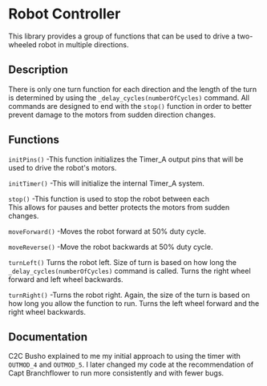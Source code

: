 # Robot Controller
This library provides a group of functions that can be used to 
drive a two-wheeled robot in multiple directions.


## Description


There is only one turn function for each direction and the length of the 
turn is determined by using the `_delay_cycles(numberOfCycles)` command. 
All commands are designed to end with the `stop()` function in order to
better prevent damage to the motors from sudden direction changes.



## Functions


`initPins()` -This function initializes the Timer_A output pins that will 
be used to drive the robot's motors.

`initTimer()` -This will initialize the internal Timer_A system.

`stop()` -This function is used to stop the robot between each   
This allows for pauses and better protects the motors from sudden changes.

`moveForward()` -Moves the robot forward at 50% duty cycle.

`moveReverse()` -Move the robot backwards at 50% duty cycle.

`turnLeft()` Turns the robot left.  Size of turn is based on how long 
the `_delay_cycles(numberOfCycles)` command is called.
Turns the right wheel forward and left wheel backwards.

`turnRight()` -Turns the robot right.  Again, the size of the turn is 
based on how long you allow the function to run.
Turns the left wheel forward and the right wheel backwards.


## Documentation

C2C Busho explained to me my initial approach to using the timer with `OUTMOD_4` 
and `OUTMOD_5`. I later changed my code at the recommendation of Capt Branchflower 
to run more consistently and with fewer bugs.